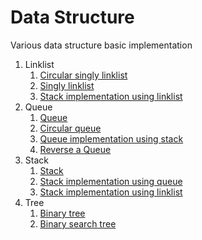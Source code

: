 # Data Structure
Various data structure basic implementation

1. Linklist
   1. [Circular singly linklist](https://github.com/gyaan/data-structure/blob/master/linkList/circularLinkList.cpp) 
   2. [Singly linklist](https://github.com/gyaan/data-structure/blob/master/linkList/singlyLinkedList.cpp)
   3. [Stack implementation using linklist](https://github.com/gyaan/data-structure/blob/master/linkList/stackUsingLinkList.cpp)
2. Queue
   1. [Queue](https://github.com/gyaan/data-structure/blob/master/queue/queue.cpp)
   2. [Circular queue](https://github.com/gyaan/data-structure/blob/master/queue/circularQueue.cpp)
   3. [Queue implementation using stack](https://github.com/gyaan/data-structure/blob/master/queue/queueUsingTwoStack.cpp)
   4. [Reverse a Queue](https://github.com/gyaan/data-structure/blob/master/queue/reversAQueue.cpp)
3. Stack
   1. [Stack](https://github.com/gyaan/data-structure/blob/master/stack/Stack.cpp)
   2. [Stack implementation using queue](https://github.com/gyaan/data-structure/blob/master/stack/stackUsingTwoQueue.cpp)
   3. [Stack implementation using linklist](https://github.com/gyaan/data-structure/blob/master/stack/stackWithLinlist.cpp)
4. Tree
   1. [Binary tree](https://github.com/gyaan/data-structure/blob/master/tree/binaryTree.cpp)
   2. [Binary search tree](https://github.com/gyaan/data-structure/blob/master/tree/binarySearchTree.cpp)